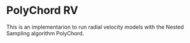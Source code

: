 # PolyChord RV

This is an implementarion to run radial velocity models with the Nested Sampling
algorithm PolyChord.
